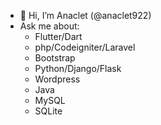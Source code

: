 - 👋 Hi, I’m Anaclet (@anaclet922)
- Ask me about:
    - Flutter/Dart
    - php/Codeigniter/Laravel
    - Bootstrap
    - Python/Django/Flask
    - Wordpress
    - Java
    - MySQL
    - SQLite 

<!---
anaclet922/anaclet922 is a ✨ special ✨ repository because its `README.md` (this file) appears on your GitHub profile.
You can click the Preview link to take a look at your changes.
--->
